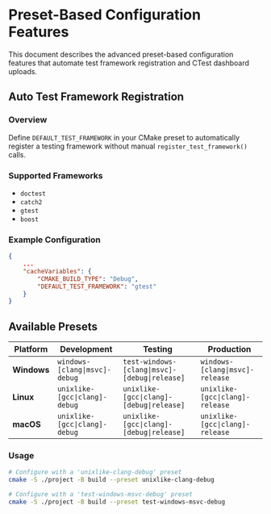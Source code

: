 # Preset-Based Configuration Features

This document describes the advanced preset-based configuration features that automate test framework registration and CTest dashboard uploads.

## Auto Test Framework Registration

### Overview
Define `DEFAULT_TEST_FRAMEWORK` in your CMake preset to automatically register a testing framework without manual `register_test_framework()` calls.

### Supported Frameworks
- `doctest`
- `catch2`
- `gtest`
- `boost`

### Example Configuration

```json
{
    ...
    "cacheVariables": {
        "CMAKE_BUILD_TYPE": "Debug",
        "DEFAULT_TEST_FRAMEWORK": "gtest"
    }
}
```

## Available Presets

| Platform | Development | Testing | Production |
|----------|-------------|---------|------------|
| **Windows** | `windows-[clang\|msvc]-debug` | `test-windows-[clang\|msvc]-[debug\|release]` | `windows-[clang\|msvc]-release` |
| **Linux** | `unixlike-[gcc\|clang]-debug` | `unixlike-[gcc\|clang]-[debug\|release]` | `unixlike-[gcc\|clang]-release` |
| **macOS** | `unixlike-[gcc\|clang]-debug` | `unixlike-[gcc\|clang]-[debug\|release]` | `unixlike-[gcc\|clang]-release` |

### Usage
```bash
# Configure with a 'unixlike-clang-debug' preset
cmake -S ./project -B build --preset unixlike-clang-debug

# Configure with a 'test-windows-msvc-debug' preset
cmake -S ./project -B build --preset test-windows-msvc-debug
```
